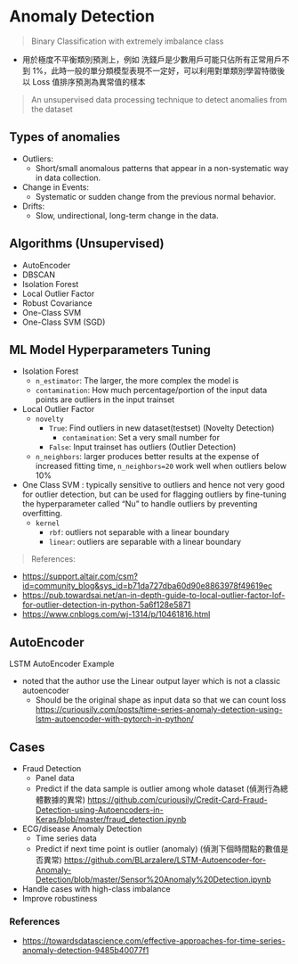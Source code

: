 # Anomaly Detection

> Binary Classification with extremely imbalance class 
- 用於極度不平衡類別預測上，例如 洗錢戶是少數用戶可能只佔所有正常用戶不到 1%，此時一般的單分類模型表現不一定好，可以利用對單類別學習特徵後以 Loss 值排序預測為異常值的樣本

> An unsupervised data processing technique to detect anomalies from the dataset

## Types of anomalies
- Outliers: 
  - Short/small anomalous patterns that appear in a non-systematic way in data collection.
- Change in Events: 
  - Systematic or sudden change from the previous normal behavior.
- Drifts:
  - Slow, undirectional, long-term change in the data.


## Algorithms (Unsupervised)
  - AutoEncoder
  - DBSCAN
  - Isolation Forest
  - Local Outlier Factor
  - Robust Covariance
  - One-Class SVM
  - One-Class SVM (SGD)

## ML Model Hyperparameters Tuning

- Isolation Forest
  - `n_estimator`: The larger, the more complex the model is
  - `contamination`: How much percentage/portion of the input data points are outliers in the input trainset
- Local Outlier Factor
  - `novelty` 
    - `True`: Find outliers in new dataset(testset) (Novelty Detection) 
      - `contamination`: Set a very small number for 
    - `False`: Input trainset has outliers (Outlier Detection)
  - `n_neighbors`: larger produces better results at the expense of increased fitting time, `n_neighbors=20` work well when outliers below 10%
- One Class SVM : typically sensitive to outliers and hence not very good for outlier detection, but can be used for flagging outliers by fine-tuning the hyperparameter called “Nu” to handle outliers by preventing overfitting.
  - `kernel`
    - `rbf`: outliers not separable with a linear boundary
    - `linear`: outliers are separable with a linear boundary

> References:
- https://support.altair.com/csm?id=community_blog&sys_id=b71da727dba60d90e8863978f49619ec
- https://pub.towardsai.net/an-in-depth-guide-to-local-outlier-factor-lof-for-outlier-detection-in-python-5a6f128e5871
- https://www.cnblogs.com/wj-1314/p/10461816.html


## AutoEncoder

LSTM AutoEncoder Example 
- noted that the author use the Linear output layer which is not a classic autoencoder
  - Should be the original shape as input data so that we can count loss
https://curiousily.com/posts/time-series-anomaly-detection-using-lstm-autoencoder-with-pytorch-in-python/


## Cases
- Fraud Detection 
  - Panel data
  - Predict if the data sample is outlier among whole dataset (偵測行為總體數據的異常)
  https://github.com/curiousily/Credit-Card-Fraud-Detection-using-Autoencoders-in-Keras/blob/master/fraud_detection.ipynb
- ECG/disease Anomaly Detection 
  - Time series data
  - Predict if next time point is outlier (anomaly) (偵測下個時間點的數值是否異常)
  https://github.com/BLarzalere/LSTM-Autoencoder-for-Anomaly-Detection/blob/master/Sensor%20Anomaly%20Detection.ipynb
- Handle cases with high-class imbalance
- Improve robustiness



### References
- https://towardsdatascience.com/effective-approaches-for-time-series-anomaly-detection-9485b40077f1